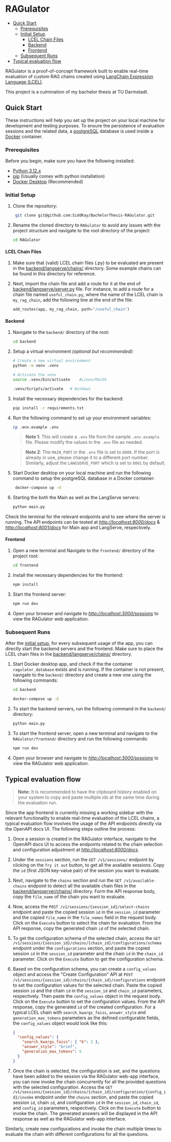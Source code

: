 # RAGulator

<!-- @import "[TOC]" {cmd="toc" depthFrom=2 depthTo=6 orderedList=false} -->

<!-- code_chunk_output -->

- [Quick Start](#quick-start)
  - [Prerequisites](#prerequisites)
  - [Initial Setup](#initial-setup)
    - [LCEL Chain Files](#lcel-chain-files)
    - [Backend](#backend)
    - [Frontend](#frontend)
  - [Subsequent Runs](#subsequent-runs)
- [Typical evaluation flow](#typical-evaluation-flow)

<!-- /code_chunk_output -->

RAGulator is a proof-of-concept framework built to enable real-time evaluation of custom RAG chains created using [LangChain Expression Language (LCEL)](https://python.langchain.com/docs/concepts/lcel/).

This project is a culmination of my bachelor thesis at TU Darmstadt.

## Quick Start

These instructions will help you set up the project on your local machine for development and testing purposes. To ensure the persistence of evaluation sessions and the related data, a [postgreSQL](https://www.postgresql.org/docs/) database is used inside a [Docker](https://www.docker.com/products/docker-desktop/) container.

### Prerequisites

Before you begin, make sure you have the following installed:

- [Python 3.12.x](https://www.python.org/downloads/)
- [pip](https://pip.pypa.io/en/stable/installation/) (Usually comes with python installation)
- [Docker Desktop](https://docs.docker.com/engine/install/) (Recommended)

### Initial Setup

1. Clone the repository:

   ```bash
    git clone git@github.com:SiddKay/BachelorThesis-RAGulator.git
   ```

2. Rename the cloned directory to `RAGulator` to avoid any issues with the project structure and navigate to the root directory of the project:

   ```bash
   cd RAGulator
   ```

#### LCEL Chain Files

1. Make sure that (valid) LCEL chain files (.py) to be evaluated are present in the [backend/langserve/chains/](./backend/langserver/chains/) directory. Some example chains can be found in this directory for reference.

2. Next, import the chain file and add a route for it at the end of [backend/langserve/server.py](./backend/langserver/server.py) file. For instance, to add a route for a chain file named `useful_chain.py`, where the name of the LCEL chain is `my_rag_chain`, add the following line at the end of the file:

   ```python
   add_routes(app, my_rag_chain, path="/useful_chain")
   ```

#### Backend

1. Navigate to the `backend/` directory of the root:

   ```bash
   cd backend
   ```

2. Setup a virtual environment _(optional but recommended)_:

   ```bash
   # Create a new virtual environment
   python -m venv .venv

   # Activate the venv
   source .venv/bin/activate    #Linux/MacOS

   .venv/Scripts/activate   # Windows
   ```

3. Install the necessary dependencies for the backend:

   ```bash
   pip install -r requirements.txt
   ```

4. Run the following command to set up your environment variables:

   ```bash
   cp .env.example .env
   ```

   > **Note 1**: This will create a `.env` file from the sample `.env.example` file.
   > Please modify the values in the `.env` file as needed.

   > **Note 2**: The `MAIN_PORT` in the `.env` file is set to `8000`. If the port is already in use, please change it to a different port number. Similarly, adjust the `LANGSERVE_PORT` which is set to `8001` by default.

5. Start Docker desktop on your local machine and run the following command to setup the postgreSQL database in a Docker container:

   ```bash
    docker-compose up -d
   ```

6. Starting the both the Main as well as the LangServe servers:

   ```bash
   python main.py
   ```

Check the terminal for the relevant endpoints and to see where the server is running. The API endpoints can be tested at _[http://localhost:8000/docs](http://localhost:8000/docs)_ & _[http://localhost:8001/docs](http://localhost:8001/docs)_ for Main app and LangServe, respectively.

#### Frontend

1. Open a new terminal and Navigate to the `frontend/` directory of the project root:

   ```bash
   cd frontend
   ```

2. Install the necessary dependencies for the frontend:

   ```bash
   npm install
   ```

3. Start the frontend server:

   ```bash
   npm run dev
   ```

4. Open your browser and navigate to _[http://localhost:3000/sessions](http://localhost:3000/sessions)_ to view the RAGulator web application.

### Subsequent Runs

After the [initial setup](#initial-setup), for every subsequent usage of the app, you can directly start the backend servers and the frontend. Make sure to place the LCEL chain files in the [backend/langserve/chains/](./backend/langserver/chains/) directory.

1. Start Docker desktop app, and check if the the container `ragulator_database` exists and is running. If the container is not present, navigate to the `backend/` directory and create a new one using the following commands:

   ```bash
   cd backend

   docker-compose up -d
   ```

2. To start the backend servers, run the following command in the `backend/` directory:

   ```bash
   python main.py
   ```

3. To start the frontend server, open a new terminal and navigate to the `RAGulator/frontend/` directory and run the following commands:

   ```bash
   npm run dev
   ```

4. Open your browser and navigate to _[http://localhost:3000/sessions](http://localhost:3000/sessions)_ to view the RAGulator web application.

## Typical evaluation flow

> **Note:** It is recommended to have the clipboard history enabled on your system to copy and paste multiple ids at the same time during the evaluation run.

Since the app frontend is currently missing a working sidebar with the relevant functionality to enable real-time evaluation of the LCEL chains, a typical evaluation flow involves the usage of the API endpoints directly via the OpenAPI docs UI. The following steps outline the process:

1. Once a session is created in the RAGulator interface, navigate to the OpenAPI docs UI to access the endpoints related to the chain selection and configuration adjustment at _[http://localhost:8000/docs](http://localhost:8000/docs)_.

2. Under the `sessions` section, run the `GET /v1/sessions/` endpoint by clicking on the `Try it out` button, to get all the available sessions. Copy the `id` (first JSON key-value pair) of the session you want to evaluate.

3. Next, navigate to the `chains` section and run the `GET /v1/available-chains` endpoint to detect all the available chain files in the [backend/langserver/chains/](./backend/langserver/chains/) directory. Form the API response body, copy the `file_name` of the chain you want to evaluate.

4. Now, access the `POST /v1/sessions/{session_id}/select-chains` endpoint and paste the copied session `id` in the `session_id` parameter and the copied `file_name` in the `file_names` field in the request body. Click on the `Execute` button to select the chain for evaluation. From the API response, copy the generated chain `id` of the selected chain.

5. To get the configuration schema of the selected chain, access the `GET /v1/sessions/{session_id}/chains/{chain_id}/configurations/schema` endpoint under the `configurations` section, and paste the copied session `id` in the `session_id` parameter and the chain `id` in the `chain_id` parameter. Click on the `Execute` button to get the configuration schema.

6. Based on the configuration schema, you can create a `config_values` object and access the "Create Configuration" API at `POST /v1/sessions/{session_id}/chains/{chain_id}/configurations` endpoint to set the configuration values for the selected chain. Paste the copied session `id` and the chain `id` in the `session_id` and `chain_id` parameters, respectively. Then paste the `config_values` object in the request body. Click on the `Execute` button to set the configuration values. From the API response, copy the generated `id` of the created configuration.
   For a typical LCEL chain with `search_kwargs_faiss`, `answer_style` and `generation_max_tokens` parameters as the defined configurable fields, the `config_values` object would look like this:

   ```json
   {
     "config_values": {
       "search_kwargs_faiss": { "k": 2 },
       "answer_style": "brief",
       "generation_max_tokens": 5
     }
   }
   ```

7. Once the chain is selected, the configuration is set, and the questions have been added to the session via the RAGulator web-app interface, you can now invoke the chain concurrently for all the provided questions with the selected configuration. Access the `GET /v1/sessions/{session_id}/chains/{chain_id}/configuration/{config_id}/invoke` endpoint under the `chains` section, and paste the copied session `id`, chain `id`, and configuration `id` in the `session_id`, `chain_id`, and `config_id` parameters, respectively. Click on the `Execute` button to invoke the chain. The generated answers will be displayed in the API response as well as the RAGulator web-app interface.

Similarly, create new configurations and invoke the chain multiple times to evaluate the chain with different configurations for all the questions.
